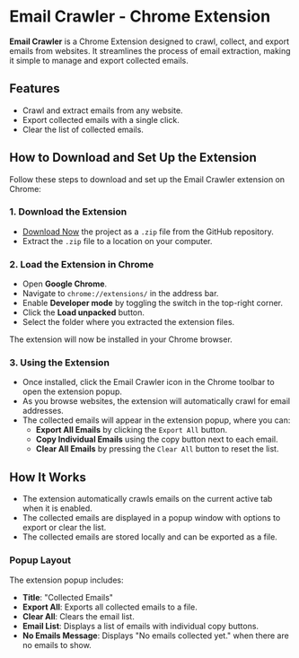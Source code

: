 # Email Crawler - Chrome Extension

**Email Crawler** is a Chrome Extension designed to crawl, collect, and export emails from websites. It streamlines the process of email extraction, making it simple to manage and export collected emails.

## Features

- Crawl and extract emails from any website.
- Export collected emails with a single click.
- Clear the list of collected emails.

## How to Download and Set Up the Extension

Follow these steps to download and set up the Email Crawler extension on Chrome:

### 1. Download the Extension

- [Download Now](https://github.com/zamanmayed1/Email-Crawler/archive/refs/heads/main.zip) the project as a `.zip` file from the GitHub repository.
- Extract the `.zip` file to a location on your computer.

### 2. Load the Extension in Chrome

- Open **Google Chrome**.
- Navigate to `chrome://extensions/` in the address bar.
- Enable **Developer mode** by toggling the switch in the top-right corner.
- Click the **Load unpacked** button.
- Select the folder where you extracted the extension files.

The extension will now be installed in your Chrome browser.

### 3. Using the Extension

- Once installed, click the Email Crawler icon in the Chrome toolbar to open the extension popup.
- As you browse websites, the extension will automatically crawl for email addresses.
- The collected emails will appear in the extension popup, where you can:
  - **Export All Emails** by clicking the `Export All` button.
  - **Copy Individual Emails** using the copy button next to each email.
  - **Clear All Emails** by pressing the `Clear All` button to reset the list.

## How It Works

- The extension automatically crawls emails on the current active tab when it is enabled.
- The collected emails are displayed in a popup window with options to export or clear the list.
- The collected emails are stored locally and can be exported as a file.

### Popup Layout

The extension popup includes:

- **Title**: "Collected Emails"
- **Export All**: Exports all collected emails to a file.
- **Clear All**: Clears the email list.
- **Email List**: Displays a list of emails with individual copy buttons.
- **No Emails Message**: Displays "No emails collected yet." when there are no emails to show.
